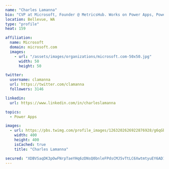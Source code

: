 ```yaml
---
name: "Charles Lamanna"
bio: "CVP at Microsoft, Founder @ MetricsHub. Works on Power Apps, Power Automate, Power Virtual Agent, Common Data Service and Dynamics 365."
location: Bellevue, WA
type: "profile"
heat: 159

affiliation:
  name: Microsoft
  domain: microsoft.com
  images:
    - url: "/assets/images/organizations/microsoft.com-50x50.jpg"
      width: 50
      height: 50

twitter:
  username: clamanna
  url: https://twitter.com/clamanna
  followers: 3146

linkedin:
  url: https://www.linkedin.com/in/charleslamanna

topics:
  - Power Apps

images:
  - url: https://pbs.twimg.com/profile_images/1263202626922876928/g6qGbHZ-_400x400.jpg
    width: 400
    height: 400
    isCached: true
    title: "Charles Lamanna"

secured: "XDBVSaqDK3pOwFNrpTaeYHq6zDNsQ0bnleFPdsCMJ5vTtLC6XwtmtyuEY6AD1fLvjKd/BE329wjrT6b590JKlJIU6vCuDXcDYtPDN1ECZbdszZXie1W1U4fTmrCfR2TZrndP9ky7LBaKTu66/rlLjO17Z3ThA7ehjB24r0twhY8AnzEA4++aXtPUtYjCq3aF1N7YCV0y4CCTTDKHkD/+3cH/NSaR4LnDub7oqthSxqJ/frtoYILRH/CDO+SHtD6X78K3ugRxqrX7gBfqY16UtdJZwSTiFQxLBiuw4di6h+0iy56YL/U2N7nq2aMzb6bRv98+4fkaEadNpAk8Y9dgHAmKZB1xc1w7Nr7v2QkcyL27IVkrYv9968e3X7oLHax5efZLDylU8EpY1LlYy3+P1Jrmd2drSujkFsfnGBp44A4=;UVOUOlhefM9SOG+yhBv56g=="
---
```


